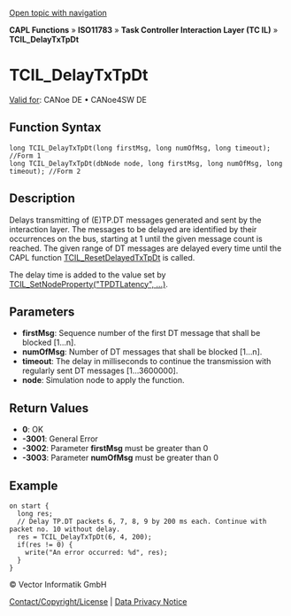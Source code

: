 [Open topic with navigation](../../../../../../CANoeDEFamily.htm#Topics/CAPLFunctions/ISO11783/ISOInteractionLayerTC/Functions/CAPLfunctionIso11783TCILDelayTxTpDt.md)

**CAPL Functions** » **ISO11783** » **Task Controller Interaction Layer (TC IL)** » **TCIL_DelayTxTpDt**

# TCIL_DelayTxTpDt

[Valid for](../../../../Shared/FeatureAvailability.md): CANoe DE • CANoe4SW DE

## Function Syntax

```plaintext
long TCIL_DelayTxTpDt(long firstMsg, long numOfMsg, long timeout); //Form 1
long TCIL_DelayTxTpDt(dbNode node, long firstMsg, long numOfMsg, long timeout); //Form 2
```

## Description

Delays transmitting of (E)TP.DT messages generated and sent by the interaction layer. The messages to be delayed are identified by their occurrences on the bus, starting at 1 until the given message count is reached. The given range of DT messages are delayed every time until the CAPL function [TCIL_ResetDelayedTxTpDt](CAPLfunctionIso11783TCILResetDelayedTxTpDt.md) is called.

The delay time is added to the value set by [TCIL_SetNodeProperty("TPDTLatency", …)](CAPLfunctionIso11783TCILSetNodeProperty.md).

## Parameters

- **firstMsg**: Sequence number of the first DT message that shall be blocked [1…n].
- **numOfMsg**: Number of DT messages that shall be blocked [1…n].
- **timeout**: The delay in milliseconds to continue the transmission with regularly sent DT messages [1…3600000].
- **node**: Simulation node to apply the function.

## Return Values

- **0**: OK
- **-3001**: General Error
- **-3002**: Parameter **firstMsg** must be greater than 0
- **-3003**: Parameter **numOfMsg** must be greater than 0

## Example

```plaintext
on start {
  long res;
  // Delay TP.DT packets 6, 7, 8, 9 by 200 ms each. Continue with packet no. 10 without delay.
  res = TCIL_DelayTxTpDt(6, 4, 200);
  if(res != 0) {
    write("An error occurred: %d", res);
  }
}
```

© Vector Informatik GmbH

[Contact/Copyright/License](../../../../Shared/ContactCopyrightLicense.md) | [Data Privacy Notice](https://www.vector.com/int/en/company/get-info/privacy-policy/)
